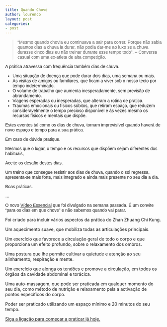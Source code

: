 ```yaml
---
title: Quando Chove
author: lourenco
layout: post
categories:
- post
---
```

<blockquote style="font-family: Arial;">
  <p>
    &#8220;Mesmo quando chovia eu continuava a sair para correr. Porque não sabia quantos dias a chuva ia durar, não podia dar-me ao luxo se a chuva durasse cinco dias eu não treinar durante esse tempo todo&#8221;. &#8211; Conversa casual com uma ex-atleta de alta competição.
  </p>
</blockquote>

<p style="font-family: Arial;">
  A prática atravessa com frequência também dias de chuva.
</p>

<ul style="font-family: Arial;">
  <li>
    Uma situação de doença que pode durar dois dias, uma semana ou mais.
  </li>
  <li>
    As visitas de amigos ou familiares, que ficam a viver sob o nosso tecto por tempo indeterminado. 
  </li>
  <li>
    O volume de trabalho que aumenta inesperadamente, sem previsão de abrandamento. 
  </li>
  <li>
    Viagens esperadas ou inesperadas, que alteram a rotina de pratica.
  </li>
  <li>
    Traumas emocionais ou físicos súbitos, que retiram espaço, que reduzem consideravelmente o tempo precioso disponível e às vezes mesmo os recursos físicos e mentais que dispõe.
  </li>
</ul>

<p style="font-family: Arial;">
  Estes eventos tal como os dias de chuva, tornam imprevisível quando haverá de novo espaço e tempo para a sua prática.
</p>

<p style="font-family: Arial;">
  Em caso de dúvida pratique.
</p>

<p style="font-family: Arial;">
  Mesmos que o lugar, o tempo e os recursos que dispõem sejam diferentes dos habituais,
</p>

<p style="font-family: Arial;">
  Aceite os desafio destes dias.
</p>

<p style="font-family: Arial;">
  Um treino que consegue resistir aos dias de chuva, quando o sol regressa, apresenta-se mais forte, mais integrado e ainda mais presente no seu dia a dia.
</p>

<p style="font-family: Arial;">
  Boas práticas.
</p>

<p style="font-family: Arial;">
  …
</p>

<p style="font-family: Arial;">
  O novo <a href="http://lourencoazevedo.com/video/">Vídeo Essencial</a> que foi divulgado na semana passada. É um convite &#8220;para os dias em que chove&#8221; e não sabemos quando vai parar.
</p>

Foi criado para incluir vários aspectos da prática do Zhan Zhuang Chi Kung.

Um aquecimento suave, que mobiliza todas as articulações principais.

Um exercício que favorece a circulação geral de todo o corpo e que proporciona um efeito profundo, sobre o relaxamento dos ombros. 

Uma postura que lhe permite cultivar a quietude e atenção ao seu alinhamento, respiração e mente. 

Um exercício que alonga os tendões e promove a circulação, em todos os órgãos da cavidade abdominal e torácica. 

Uma auto-massagem, que pode ser praticada em qualquer momento do seu dia, como método de nutrição e relaxamento pela a activação de pontos específicos do corpo.

Poder ser praticado utilizando um espaço mínimo e 20 minutos do seu tempo. 

[Siga a ligação para começar a praticar já hoje.][1]


 [1]: http://lourencoazevedo.com/video.html
